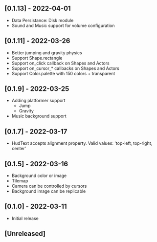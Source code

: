 ## [0.1.13] - 2022-04-01

- Data Persistance: Disk module
- Sound and Music support for volume configuration


## [0.1.11] - 2022-03-26

- Better jumping and gravity physics
- Support Shape.rectangle
- Support on_click callback on Shapes and Actors
- Support on_cursor_* callbacks on Shapes and Actors
- Support Color.palette with 150 colors + transparent


## [0.1.9] - 2022-03-25

- Adding platformer support
  - Jump
  - Gravity
- Music background support


## [0.1.7] - 2022-03-17

- HudText accepts alignment property. Valid values: 'top-left, top-right, center'


## [0.1.5] - 2022-03-16

- Background color or image
- Tilemap
- Camera can be controlled by cursors
- Background image can be replicable


## [0.1.0] - 2022-03-11

- Initial release


## [Unreleased]
